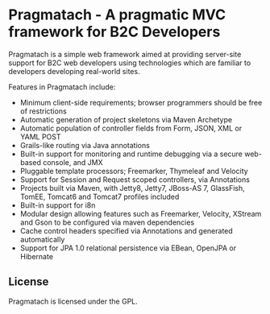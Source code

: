 
<link rel="stylesheet" href="../stylesheets/styles.css"></link>
<link rel="stylesheet" href="../stylesheets/pygment_trac.css"></link>

Pragmatach - A pragmatic MVC framework for B2C Developers
==========

Pragmatach is a simple web framework aimed at providing server-site support for B2C web developers using technologies which are familiar to developers developing real-world sites.

Features in Pragmatach include:

* Minimum client-side requirements; browser programmers should be free of restrictions
* Automatic generation of project skeletons via Maven Archetype
* Automatic population of controller fields from Form, JSON, XML or YAML POST
* Grails-like routing via Java annotations
* Built-in support for monitoring and runtime debugging via a secure web-based console, and JMX
* Pluggable template processors; Freemarker, Thymeleaf and Velocity
* Support for Session and Request scoped controllers, via Annotations
* Projects built via Maven, with Jetty8, Jetty7, JBoss-AS 7, GlassFish, TomEE, Tomcat6 and Tomcat7 profiles included
* Built-in support for i8n
* Modular design allowing features such as Freemarker, Velocity, XStream and Gson to be configured via maven dependencies
* Cache control headers specified via Annotations and generated automatically
* Support for JPA 1.0 relational persistence via EBean, OpenJPA or Hibernate

License
------------------------

Pragmatach is licensed under the GPL.
